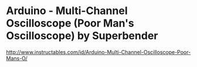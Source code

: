 # Arduino - Multi-Channel Oscilloscope (Poor Man's Oscilloscope) by Superbender
http://www.instructables.com/id/Arduino-Multi-Channel-Oscilloscope-Poor-Mans-O/